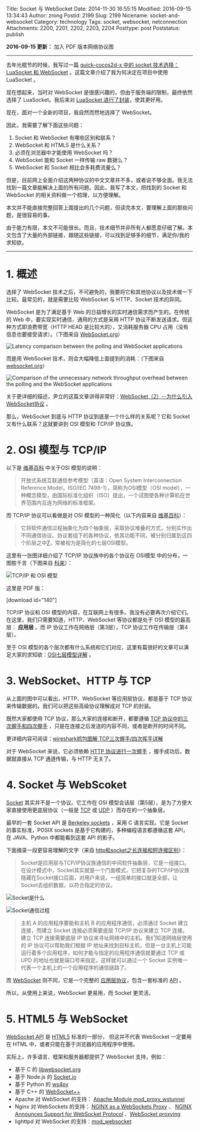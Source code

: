 Title: Socket 与 WebSocket
Date: 2014-11-30 16:55:15
Modified: 2016-09-15 13:34:43
Author: zrong
Postid: 2199
Slug: 2199
Nicename: socket-and-websocket
Category: technology
Tags: socket, websocket, netconnection
Attachments: 2200, 2201, 2202, 2203, 2204
Posttype: post
Poststatus: publish

**2016-09-15 更新：** 加入 PDF 版本网络协议图

----

去年光棍节的时候，我写过一篇 [quick-cocos2d-x 中的 socket 技术选择：LuaSocket 和 WebSocket][2] 。这篇文章介绍了我为何决定在项目中使用 LuaSocket 。

现在想起来，当时对 WebSocket 是很感兴趣的，但由于服务端的限制，最终依然选择了 LuaSocket。我后来对 [LuaSocket 进行了封装][1]，使其更好用。

现在，面对一个全新的项目，我自然而然地选择了 WebSocket。

因此，我需要了解下面这些问题：

1. Socket 和 WebSocket 有哪些区别和联系？
2. WebSocket 和 HTML5 是什么关系？
3. 必须在浏览器中才能使用 WebSocket 吗？
4. WebSocket 能和 Socket 一样传输 raw 数据么？
5. WebSocket 和 Socket 相比会多耗费流量么？

但是，目前网上全面介绍这两种协议的中文文章并不多，或者说不够全面。我无法找到一篇文章能解决上面的所有问题。因此，我写了本文，把找到的 Socket 和 WebSocket 的相关资料做一个梳理，以方便理解。

本文并不能直接完整回答上面提出的几个问题，但读完本文，要理解上面的那些问题，是很容易的事。

由于能力有限，本文不可能很长。而且，技术细节并非所有人都愿意仔细了解。本文包含了大量的外部链接，跟随这些链接，可以找到足够多的细节，满足你/我的求知欲。

----

# 1. 概述

选择了 WebSocket 技术之后，不可避免的，我要将它和其他协议以及技术做一下比较。最常见的，就是需要比较 WebSocket 与 HTTP、Socket 技术的异同。

WebSocket 是为了满足基于 Web 的日益增长的实时通信需求而产生的。在传统的 Web 中，要实现实时通信，通用的方式是采用 HTTP 协议不断发送请求。但这种方式即浪费带宽（HTTP HEAD 是比较大的），又消耗服务器 CPU 占用（没有信息也要接受请求）。（下图来自 [WebSocket.org][3]）

![Latency comparison between the polling and WebSocket applications][51]

而是用 WebSocket 技术，则会大幅降低上面提到的消耗：（下图来自 [websocket.org][3]）

![Comparison of the unnecessary network throughput overhead between the polling and the WebSocket applications][52]

关于更详细的描述，尹立的这篇文章讲得非常好：[WebSocket（2）--为什么引入WebSocket协议][4] 。

那么，WebSocket 到底与 HTTP 协议到底是一个什么样的关系呢？它和 Socket 又有什么联系？这就要讲到 OSI 模型和 TCP/IP 协议族。<!--more-->

# 2. OSI 模型与 TCP/IP

以下是 [维基百科][6] 中关于OSI 模型的说明：

> 开放式系统互联通信参考模型（英语：Open System Interconnection Reference Model，ISO/IEC 7498-1），简称为OSI模型（OSI model），一种概念模型，由国际标准化组织（ISO）提出，一个试图使各种计算机在世界范围内互连为网络的标准框架。

而 TCP/IP 协议可以看做是对 OSI 模型的一种简化（以下内容来自 [维基百科][7]）：

> 它将软件通信过程抽象化为四个抽象层，采取协议堆叠的方式，分别实作出不同通信协议。协议套组下的各种协议，依其功能不同，被分别归属到这四个阶层之中[7][8]，常被视为是简化的七层OSI模型。

这里有一张图详细介绍了 TCP/IP 协议族中的各个协议在 OSI模型 中的分布，一图胜千言（下图来自 [科来][5]）：

![TCP/IP 和 OSI 模型][53]

这里是 PDF 版：

[download id="140"]

TCP/IP 协议和 OSI 模型的内容，在互联网上有很多。我没有必要再次介绍它们。在这里，我们只需要知道，HTTP、WebSocket 等协议都是处于 OSI 模型的最高层： **应用层** 。而 IP 协议工作在网络层（第3层），TCP 协议工作在传输层（第4层）。

至于 OSI 模型的各个层次都有什么系统和它们对应，这里有篇很好的文章可以满足大家的求知欲：[OSI七层模型详解][8] 。

# 3. WebSocket、HTTP 与 TCP

从上面的图中可以看出，HTTP、WebSocket 等应用层协议，都是基于 TCP 协议来传输数据的。我们可以把这些高级协议理解成对 TCP 的封装。

既然大家都使用 TCP 协议，那么大家的连接和断开，都要遵循 [TCP 协议中的三次握手和四次握手][9] ，只是在连接之后发送的内容不同，或者是断开的时间不同。

更详细内容可阅读：[wireshark抓包图解 TCP三次握手/四次挥手详解][10]

对于 WebSocket 来说，它必须依赖 [HTTP 协议进行一次握手][11] ，握手成功后，数据就直接从 TCP 通道传输，与 HTTP 无关了。

# 4. Socket 与 WebScoket

[Socket][14] 其实并不是一个协议。它工作在 OSI 模型会话层（第5层），是为了方便大家直接使用更底层协议（一般是 [TCP][12] 或 [UDP][13] ）而存在的一个抽象层。

最早的一套 Socket API 是 [Berkeley sockets][15] ，采用 C 语言实现。它是 Socket 的事实标准，POSIX sockets 是基于它构建的，多种编程语言都遵循这套 API，在 JAVA、Python 中都能看到这套 API 的影子。

下面摘录一段更容易理解的文字（来自 [http和socket之长连接和短连接区别][16]）：

>Socket是应用层与TCP/IP协议族通信的中间软件抽象层，它是一组接口。在设计模式中，Socket其实就是一个门面模式，它把复杂的TCP/IP协议族隐藏在Socket接口后面，对用户来说，一组简单的接口就是全部，让Socket去组织数据，以符合指定的协议。

![Socket是什么][54]

![Socket通信过程][55]

> 主机 A 的应用程序要能和主机 B 的应用程序通信，必须通过 Socket 建立连接，而建立 Socket 连接必须需要底层 TCP/IP 协议来建立 TCP 连接。建立 TCP 连接需要底层 IP 协议来寻址网络中的主机。我们知道网络层使用的 IP 协议可以帮助我们根据 IP 地址来找到目标主机，但是一台主机上可能运行着多个应用程序，如何才能与指定的应用程序通信就要通过 TCP 或 UPD 的地址也就是端口号来指定。这样就可以通过一个 Socket 实例唯一代表一个主机上的一个应用程序的通信链路了。

而 [WebSocket][17] 则不同，它是一个完整的 [应用层协议][18]，包含一套标准的 [API][19] 。

所以，从使用上来说，WebSocket 更易用，而 Socket 更灵活。

# 5. HTML5 与 WebSocket

[WebSocket API][19] 是 [HTML5][24] 标准的一部分， 但这并不代表 WebSocket 一定要用在 HTML 中，或者只能在基于浏览器的应用程序中使用。

实际上，许多语言、框架和服务器都提供了 WebSocket 支持，例如：

- 基于 C 的 [libwebsocket.org][20]
- 基于 Node.js 的 [Socket.io][21]
- 基于 Python 的 [ws4py][22]
- 基于 C++ 的 [WebSocket++][23]
- Apache 对 WebSocket 的支持： [Apache Module mod_proxy_wstunnel][28]
- Nginx 对 WebSockets 的支持： [NGINX as a WebSockets Proxy][25] 、 [NGINX Announces Support for WebSocket Protocol][26] 、[WebSocket proxying][27] 
- lighttpd 对 WebSocket 的支持：[mod_websocket][29] 

[1]: http://zengrong.net/post/1980.htm
[2]: http://zengrong.net/post/1965.htm
[3]: http://www.websocket.org/quantum.html
[4]: http://blog.csdn.net/yl02520/article/details/7298309
[5]: http://www.colasoft.com.cn/download/protocols_map.php
[6]: http://zh.wikipedia.org/wiki/OSI%E6%A8%A1%E5%9E%8B
[7]: http://zh.wikipedia.org/wiki/TCP/IP%E5%8D%8F%E8%AE%AE%E6%97%8F
[8]: http://blog.csdn.net/yaopeng_2005/article/details/7064869
[9]: http://blog.csdn.net/whuslei/article/details/6667471
[10]: http://www.seanyxie.com/wireshark%E6%8A%93%E5%8C%85%E5%9B%BE%E8%A7%A3-tcp%E4%B8%89%E6%AC%A1%E6%8F%A1%E6%89%8B%E5%9B%9B%E6%AC%A1%E6%8C%A5%E6%89%8B%E8%AF%A6%E8%A7%A3/
[11]: http://tools.ietf.org/html/rfc6455#section-4
[12]: http://en.wikipedia.org/wiki/Transmission_Control_Protocol
[13]: http://en.wikipedia.org/wiki/User_Datagram_Protocol
[14]: http://en.wikipedia.org/wiki/Network_socket
[15]: http://en.wikipedia.org/wiki/Berkeley_sockets
[16]: http://www.a8z8.com/html/2012/tech_1214/133.html
[17]: http://www.websocket.org/
[18]: http://datatracker.ietf.org/doc/rfc6455/
[19]: http://dev.w3.org/html5/websockets/
[20]: https://libwebsockets.org/trac/libwebsockets
[21]: http://socket.io/
[22]: https://github.com/Lawouach/WebSocket-for-Python
[23]: http://www.zaphoyd.com/websocketpp
[24]: http://en.wikipedia.org/wiki/HTML5
[25]: http://nginx.com/blog/websocket-nginx/
[26]: http://nginx.com/news/nginx-websockets/
[27]: http://nginx.org/en/docs/http/websocket.html
[28]: http://httpd.apache.org/docs/2.4/mod/mod_proxy_wstunnel.html
[29]: https://github.com/nori0428/mod_websocket
[51]: /wp-content/uploads/2014/12/latency-comparison.gif
[52]: /wp-content/uploads/2014/12/poll-ws-compare.gif
[53]: /wp-content/uploads/2014/12/TCP-IP.gif
[54]: /wp-content/uploads/2014/12/socket.gif
[55]: /wp-content/uploads/2014/12/socket-traffic.gif

